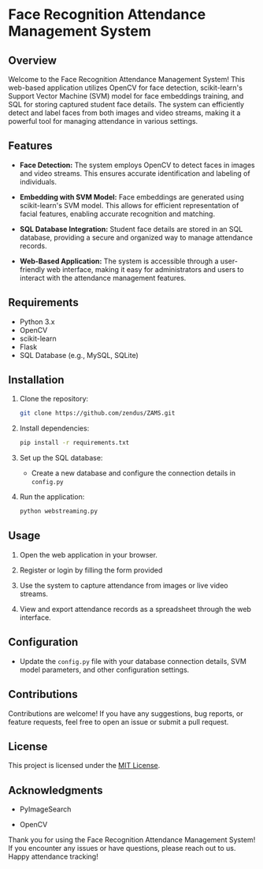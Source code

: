 # Face Recognition Attendance Management System

## Overview

Welcome to the Face Recognition Attendance Management System! This web-based application utilizes OpenCV for face detection, scikit-learn's Support Vector Machine (SVM) model for face embeddings training, and SQL for storing captured student face details. The system can efficiently detect and label faces from both images and video streams, making it a powerful tool for managing attendance in various settings.

## Features

- **Face Detection:** The system employs OpenCV to detect faces in images and video streams. This ensures accurate identification and labeling of individuals.

- **Embedding with SVM Model:** Face embeddings are generated using scikit-learn's SVM model. This allows for efficient representation of facial features, enabling accurate recognition and matching.

- **SQL Database Integration:** Student face details are stored in an SQL database, providing a secure and organized way to manage attendance records.

- **Web-Based Application:** The system is accessible through a user-friendly web interface, making it easy for administrators and users to interact with the attendance management features.

## Requirements

- Python 3.x
- OpenCV
- scikit-learn
- Flask
- SQL Database (e.g., MySQL, SQLite)

## Installation

1. Clone the repository:

    ```bash
    git clone https://github.com/zendus/ZAMS.git
    ```

2. Install dependencies:

    ```bash
    pip install -r requirements.txt
    ```

3. Set up the SQL database:

    - Create a new database and configure the connection details in `config.py`

4. Run the application:

    ```bash
    python webstreaming.py
    ```

## Usage

1. Open the web application in your browser.

2. Register or login by filling the form provided

3. Use the system to capture attendance from images or live video streams.

4. View and export attendance records as a spreadsheet through the web interface.

## Configuration

- Update the `config.py` file with your database connection details, SVM model parameters, and other configuration settings.

## Contributions

Contributions are welcome! If you have any suggestions, bug reports, or feature requests, feel free to open an issue or submit a pull request.

## License

This project is licensed under the [MIT License](LICENSE).

## Acknowledgments

- PyImageSearch

- OpenCV 


Thank you for using the Face Recognition Attendance Management System! If you encounter any issues or have questions, please reach out to us. Happy attendance tracking!